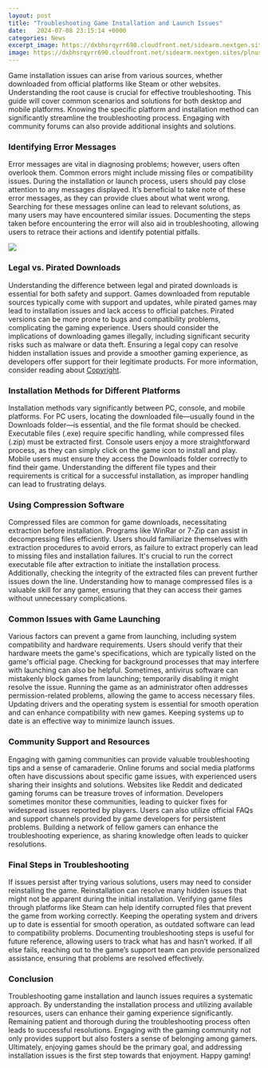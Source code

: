 ```yaml
---
layout: post
title: "Troubleshooting Game Installation and Launch Issues"
date:   2024-07-08 23:15:14 +0000
categories: News
excerpt_image: https://dxbhsrqyrr690.cloudfront.net/sidearm.nextgen.sites/plnusealions.com/images/responsive_2023/default_image.png
image: https://dxbhsrqyrr690.cloudfront.net/sidearm.nextgen.sites/plnusealions.com/images/responsive_2023/default_image.png
---
```


Game installation issues can arise from various sources, whether downloaded from official platforms like Steam or other websites. Understanding the root cause is crucial for effective troubleshooting. This guide will cover common scenarios and solutions for both desktop and mobile platforms. Knowing the specific platform and installation method can significantly streamline the troubleshooting process. Engaging with community forums can also provide additional insights and solutions.
### Identifying Error Messages
Error messages are vital in diagnosing problems; however, users often overlook them. Common errors might include missing files or compatibility issues. During the installation or launch process, users should pay close attention to any messages displayed. It’s beneficial to take note of these error messages, as they can provide clues about what went wrong. Searching for these messages online can lead to relevant solutions, as many users may have encountered similar issues. Documenting the steps taken before encountering the error will also aid in troubleshooting, allowing users to retrace their actions and identify potential pitfalls.

![](https://dxbhsrqyrr690.cloudfront.net/sidearm.nextgen.sites/plnusealions.com/images/responsive_2023/default_image.png)
### Legal vs. Pirated Downloads
Understanding the difference between legal and pirated downloads is essential for both safety and support. Games downloaded from reputable sources typically come with support and updates, while pirated games may lead to installation issues and lack access to official patches. Pirated versions can be more prone to bugs and compatibility problems, complicating the gaming experience. Users should consider the implications of downloading games illegally, including significant security risks such as malware or data theft. Ensuring a legal copy can resolve hidden installation issues and provide a smoother gaming experience, as developers offer support for their legitimate products. For more information, consider reading about [Copyright](https://us.edu.vn/en/Copyright).
### Installation Methods for Different Platforms
Installation methods vary significantly between PC, console, and mobile platforms. For PC users, locating the downloaded file—usually found in the Downloads folder—is essential, and the file format should be checked. Executable files (.exe) require specific handling, while compressed files (.zip) must be extracted first. Console users enjoy a more straightforward process, as they can simply click on the game icon to install and play. Mobile users must ensure they access the Downloads folder correctly to find their game. Understanding the different file types and their requirements is critical for a successful installation, as improper handling can lead to frustrating delays.
### Using Compression Software
Compressed files are common for game downloads, necessitating extraction before installation. Programs like WinRar or 7-Zip can assist in decompressing files efficiently. Users should familiarize themselves with extraction procedures to avoid errors, as failure to extract properly can lead to missing files and installation failures. It's crucial to run the correct executable file after extraction to initiate the installation process. Additionally, checking the integrity of the extracted files can prevent further issues down the line. Understanding how to manage compressed files is a valuable skill for any gamer, ensuring that they can access their games without unnecessary complications.
### Common Issues with Game Launching
Various factors can prevent a game from launching, including system compatibility and hardware requirements. Users should verify that their hardware meets the game's specifications, which are typically listed on the game's official page. Checking for background processes that may interfere with launching can also be helpful. Sometimes, antivirus software can mistakenly block games from launching; temporarily disabling it might resolve the issue. Running the game as an administrator often addresses permission-related problems, allowing the game to access necessary files. Updating drivers and the operating system is essential for smooth operation and can enhance compatibility with new games. Keeping systems up to date is an effective way to minimize launch issues.
### Community Support and Resources
Engaging with gaming communities can provide valuable troubleshooting tips and a sense of camaraderie. Online forums and social media platforms often have discussions about specific game issues, with experienced users sharing their insights and solutions. Websites like Reddit and dedicated gaming forums can be treasure troves of information. Developers sometimes monitor these communities, leading to quicker fixes for widespread issues reported by players. Users can also utilize official FAQs and support channels provided by game developers for persistent problems. Building a network of fellow gamers can enhance the troubleshooting experience, as sharing knowledge often leads to quicker resolutions.
### Final Steps in Troubleshooting
If issues persist after trying various solutions, users may need to consider reinstalling the game. Reinstallation can resolve many hidden issues that might not be apparent during the initial installation. Verifying game files through platforms like Steam can help identify corrupted files that prevent the game from working correctly. Keeping the operating system and drivers up to date is essential for smooth operation, as outdated software can lead to compatibility problems. Documenting troubleshooting steps is useful for future reference, allowing users to track what has and hasn’t worked. If all else fails, reaching out to the game’s support team can provide personalized assistance, ensuring that problems are resolved effectively.
### Conclusion
Troubleshooting game installation and launch issues requires a systematic approach. By understanding the installation process and utilizing available resources, users can enhance their gaming experience significantly. Remaining patient and thorough during the troubleshooting process often leads to successful resolutions. Engaging with the gaming community not only provides support but also fosters a sense of belonging among gamers. Ultimately, enjoying games should be the primary goal, and addressing installation issues is the first step towards that enjoyment. Happy gaming!